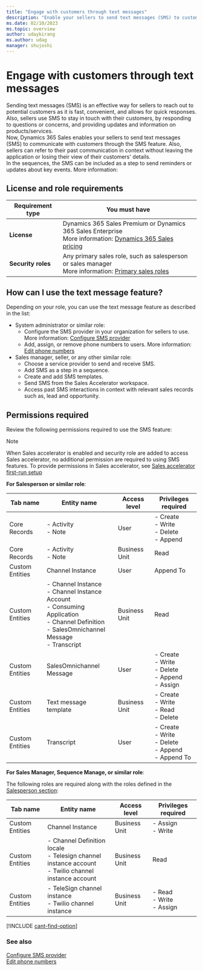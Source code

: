 ```yaml
---
title: "Engage with customers through text messages"
description: "Enable your sellers to send text messages (SMS) to customers and refer previous communications in context without leaving the application or losing view of customers' details."
ms.date: 02/10/2023
ms.topic: overview
author: udaykirang
ms.author: udag
manager: shujoshi
---
```


# Engage with customers through text messages

Sending text messages (SMS) is an effective way for sellers to reach out to potential customers as it is fast, convenient, and allows for quick responses. Also, sellers use SMS to stay in touch with their customers, by responding to questions or concerns, and providing updates and information on products/services.  
Now, Dynamics 365 Sales enables your sellers to send text messages (SMS) to communicate with customers through the SMS feature. Also, sellers can refer to their past communication in context without leaving the application or losing their view of their customers' details.   
In the sequences, the SMS can be included as a step to send reminders or updates about key events. More information: <cross-reference to SMS step in Add steps to define activities for sequences>

## License and role requirements
| Requirement type | You must have |
|-----------------------|---------|
| **License** | Dynamics 365 Sales Premium or Dynamics 365 Sales Enterprise<br>More information: [Dynamics 365 Sales pricing](https://dynamics.microsoft.com/sales/pricing/) |
| **Security roles** | Any primary sales role, such as salesperson or sales manager<br> More information: [Primary sales roles](security-roles-for-sales.md#primary-sales-roles) |

## How can I use the text message feature?

Depending on your role, you can use the text message feature as described in the list:

-	System administrator or similar role:
    -	Configure the SMS provider in your organization for sellers to use. More information: [Configure SMS provider](configure-sms-provider.md)
    -	Add, assign, or remove phone numbers to users. More information: [Edit phone numbers](edit-phone-numbers.md)
- 	Sales manager, seller, or any other similar role: 
    -	Choose a service provider to send and receive SMS.
    -	Add SMS as a step in a sequence.
    -	Create and add SMS templates.
    -	Send SMS from the Sales Accelerator workspace.
    -	Access past SMS interactions in context with relevant sales records such as, lead and opportunity.

## Permissions required 

Review the following permissions required to use the SMS feature:

>[!NOTE]
>When Sales accelerator is enabled and security role are added to access Sales accelerator, no additional permission are required to using SMS features. To provide permissions in Sales accelerator, see [Sales accelerator first-run setup](enable-configure-sales-accelerator.md#first-run-setup) 

**For Salesperson or similar role**:<a name="salesperson-roles-sms-feature"></a>

| Tab name | Entity name | Access level | Privileges required |
|----------|-------------|--------------|---------------------|  
| Core Records | - Activity<br>- Note | User | - Create<br>- Write<br>- Delete<br>- Append |
| Core Records | - Activity<br>- Note | Business Unit | Read | 
| Custom Entities | Channel Instance | User | Append To |
| Custom Entities | - Channel Instance<br>- Channel Instance Account<br>- Consuming Application<br>- Channel Definition<br>- SalesOmnichannel Message<br>- Transcript | Business Unit | Read |
| Custom Entities | SalesOmnichannel Message | User | - Create<br>- Write<br>- Delete<br>- Append<br>- Assign |
| Custom Entities | Text message template | Business Unit | - Create<br>- Write<br>- Read<br>- Delete |
| Custom Entities | Transcript | User | - Create<br>- Write<br>- Delete<br>- Append<br>- Append To |

**For Sales Manager, Sequence Manage, or similar role**:

The following roles are required along with the roles defined in the [Salesperson section](#salesperson-roles-sms-feature):

| Tab name | Entity name | Access level | Privileges required |
|----------|-------------|--------------|---------------------|  
| Custom Entities | Channel Instance | Business Unit | - Assign<br>- Write |
| Custom Entities | - Channel Definition locale<br>- Telesign channel instance account<br>- Twilio channel instance account | Business Unit | Read |
| Custom Entities | - TeleSign channel instance<br>- Twilio channel instance | Business Unit | - Read<br>- Write<br>- Assign |


[!INCLUDE [cant-find-option](../includes/cant-find-option.md)]

### See also

[Configure SMS provider](configure-sms-provider.md)  
[Edit phone numbers](edit-phone-numbers.md)

